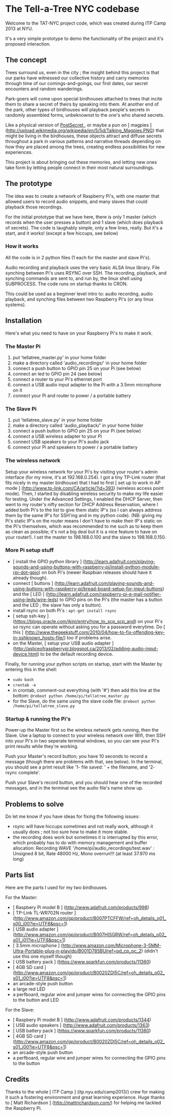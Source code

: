 # The Tell-a-Tree NYC codebase

Welcome to the TAT-NYC project code, which was created during ITP Camp 2013 at NYU.

It's a very simple prototype to demo the functionality of the project and it's proposed interaction.

## The concept

Trees surround us, even in the city ; the insight behind this project is that our parks have witnessed our collective history and carry memories through time of our comings-and-goings, our first dates, our secret encounters and random wanderings. 

Park-goers will come upon special birdhouses attached to trees that incite them to share a secret of theirs by speaking into them.
At another end of the park, other types of birdhouses will playback people's secrets in randomly assembled forms, unbeknownst to the one's who shared secrets. 

Like a physical version of [ PostSecret ](http://www.postsecret.com/), or maybe a pun on [ magpies ] (http://upload.wikimedia.org/wikipedia/en/5/5d/Talking_Magpies.PNG) that might be living in the birdhouses, these objects attract and diffuse secrets throughout a park in various patterns and narrative threads depending on how they are placed among the trees, creating endless possibilities for new experiences.

This project is about bringing out these memories, and letting new ones take form by letting people connect in their most natural surroundings.

## The prototype

The idea was to create a network of Raspberry Pi's, with one master that allowed users to record audio snippets, and many slaves that could playback those recordings.

For the initial prototype that we have here, there is only 1 master (which records when the user presses a button) and 1 slave (which does playback of secrets). The code is laughably simple, only a few lines, really. But it's a start, and it works! (except a few hiccups, see below)

### How it works

All the code is in 2 python files (1 each for the master and slave Pi's).

Audio recording and playback uses the very basic ALSA linux library.
File synching between Pi's uses RSYNC over SSH.
The recording, playback, and synching commands are sent to, and run by, the linux shell using SUBPROCESS.
The code runs on startup thanks to CRON.

This could be used as a beginner level intro to: audio recording, audio playback, and synching files between two Raspberry Pi's (or any linux systems).

## Installation

Here's what you need to have on your Raspberry Pi's to make it work.

### The Master Pi

1.	put 'tellatree_master.py' in your home folder
2.	make a directory called 'audio_recordings/' in your home folder
3.	connect a push button to GPIO pin 25 on your Pi (see below)
4.	connect an led to GPIO pin 24 (see below)
5.	connect a router to your Pi's ethernet port
6.	connect a USB audio input adapter to the Pi with a 3.5mm microphone on it
7.	connect your Pi and router to power / a portable battery

### The Slave Pi

1.	put 'tellatree_slave.py' in your home folder
2.	make a directory called 'audio_playback/' in your home folder
3.	connect a push button to GPIO pin 25 on your Pi (see below)
4.	connect a USB wireless adapter to your Pi
6.	connect USB speakers to your Pi's audio jack
7.	connect your Pi and speakers to power / a portable battery

### The wireless network

Setup your wireless network for your Pi's by visiting your router's admin interface (for my mine, it's at 192.168.0.254).
I got a tiny TP-Link router (that fits nicely in my master birdhouse) that I had to first [ set up to work in AP mode ] (http://www.tp-link.com/CA/article/?id=393) (wireless access point mode). Then, I started by disabling wireless security to make my life easier for testing.
Under the Advanced Settings, I enabled the DHCP Server, then went to my router's nifty section for DHCP Address Reservation, where I added both Pi's to the list to give them static IP's (so I can always address them by the same IP's for SSH'ing and in my python code). 
(NB: giving my Pi's static IP's on the router means I don't have to make their IP's static on the Pi's themselves, which was recommended to me such as to keep them as clean as possible; it's not a big deal but it is a nice feature to have on your router!).
I set the master to 198.168.0.100 and the slave to 198.168.0.150.

### More Pi setup stuff

*	[ install the GPIO python library ] (http://learn.adafruit.com/playing-sounds-and-using-buttons-with-raspberry-pi/install-python-module-rpi-dot-gpio) on boh Pi's (newer Raspbian releases should have it already though).
*	connect [ buttons ] (http://learn.adafruit.com/playing-sounds-and-using-buttons-with-raspberry-pi/bread-board-setup-for-input-buttons) and the [ LED ] (http://learn.adafruit.com/raspberry-pi-e-mail-notifier-using-leds/wire-leds) to GPIO pins on the Pi's (the master has a button and the LED ; the slave has only a button).
*	install rsync on both Pi's : `apt-get install rsync`
*	[ setup ssh-key ] (https://blogs.oracle.com/jkini/entry/how_to_scp_scp_and) on your Pi's so rsync can operate without asking you for a password everytime. Do [ this ] (http://www.thegeekstuff.com/2010/04/how-to-fix-offending-key-in-sshknown_hosts-file/) too if problems arise.
*	on the Master, [ setup your USB audio adapter ] (http://asliceofraspberrypi.blogspot.ca/2013/02/adding-audio-input-device.html) to be the default recording device.

Finally, for running your python scripts on startup, start with the Master by entering this in the shell: 
*	`sudo bash`
*	`crontab -e`
*	in crontab, comment-out everything (with '#') then add this line at the bottom: `@reboot python /home/pi/tellatree_master.py`
*	for the Slave, do the same using the slave code file: `@reboot python /home/pi/tellatree_slave.py`

### Startup & running the Pi's

Power-up the Master first so the wireless network gets running, then the Slave.
Use a laptop to connect to your wireless network over Wifi, then SSH into your Pi's in two seperate terminal windows, so you can see your Pi's print results while they're working.

Push your Master's record button; you have 10 seconds to record a message (though there are problems with that, see below). In the terminal, you should see a print result like '1- file saved: ' + the filename, and '2- rsync complete'.

Push your Slave's record button, and you should hear one of the recorded messages, and in the terminal see the audio file's name show up.

## Problems to solve

Do let me know if you have ideas for fixing the following issues:
*	rsync will have hiccups sometimes and not really work, although it usually does ; not too sure how to make it more stable.
*	the recording does work but sometimes it is interrupted by this error, which probably has to do with memory management and buffer allocation:
    Recording WAVE '/home/pi/audio_recordings/test.wav' : Unsigned 8 bit, Rate 48000 Hz, Mono
    overrun!!! (at least 37.970 ms long)

## Parts list

Here are the parts I used for my two birdhouses.

For the Master:
*	[ Raspbery Pi model B ] (http://www.adafruit.com/products/998)
*	[ TP-Link TL-WR702N router ] (http://www.amazon.com/gp/product/B007PTCFFW/ref=oh_details_o01_s00_i00?ie=UTF8&psc=1)
*	[ USB audio adapter ] (http://www.amazon.com/gp/product/B007HISGRW/ref=oh_details_o02_s01_i01?ie=UTF8&psc=1)
*	[ 3.5mm microphone ] (http://www.amazon.com/Microphone-3-5MM-Ultra-Portable-plug-n-play/dp/B001D785BU/ref=pd_cp_pc_2) (didn't use this one myself though)
*	[ USB battery pack ] (https://www.sparkfun.com/products/11360)
*	[ 4GB SD card ] (http://www.amazon.com/gp/product/B0020ZDI5C/ref=oh_details_o02_s01_i00?ie=UTF8&psc=1)
*	an arcade-style push button
*	a large red LED
*	a perfboard, regular wire and jumper wires for connecting the GPIO pins to the button and LED

For the Slave:
*	[ Raspbery Pi model B ] (http://www.adafruit.com/products/1344)
*	[ USB audio speakers ] (http://www.adafruit.com/products/1363)
*	[ USB battery pack ] (https://www.sparkfun.com/products/11360)
*	[ 4GB SD card ] (http://www.amazon.com/gp/product/B0020ZDI5C/ref=oh_details_o02_s01_i00?ie=UTF8&psc=1)
*	an arcade-style push button
*	a perfboard, regular wire and jumper wires for connecting the GPIO pins to the button

## Credits
Thanks to the whole [ ITP Camp ] (itp.nyu.edu/camp2013/) crew for making it such a fostering environment and great learning experience.
Huge thanks to [ Matt Richardson ] (http://mattrichardson.com/) for helping me tackled the Raspberry Pi.
